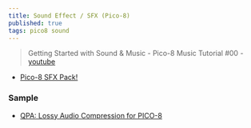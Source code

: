 ```yaml
---
title: Sound Effect / SFX (Pico-8)
published: true
tags: pico8 sound
---
```

> Getting Started with Sound & Music - Pico-8 Music Tutorial #00 - [youtube](https://www.youtube.com/watch?v=nwFcitLtCsA)

- [Pico-8 SFX Pack!](https://www.lexaloffle.com/bbs/?tid=34367)

### Sample
- [QPA: Lossy Audio Compression for PICO-8](https://www.lexaloffle.com/bbs/?tid=53933)